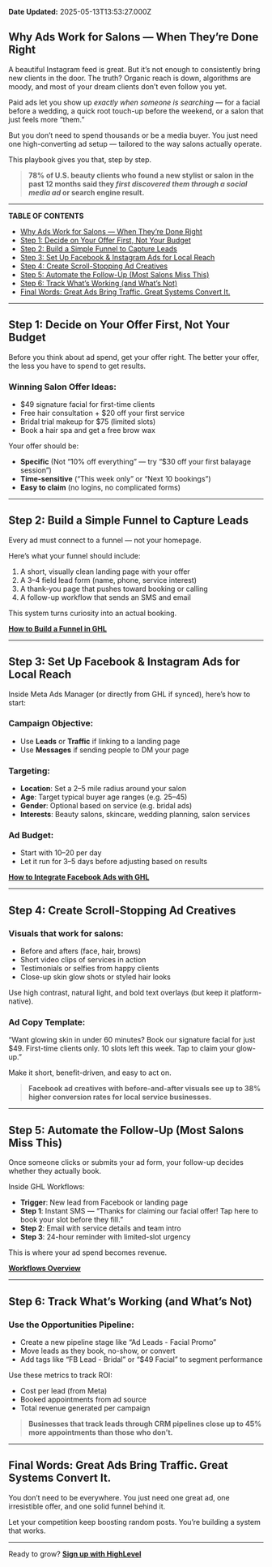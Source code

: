 **Date Updated:** 2025-05-13T13:53:27.000Z

## **Why Ads Work for Salons — When They’re Done Right**

  
A beautiful Instagram feed is great. But it’s not enough to consistently bring new clients in the door. The truth? Organic reach is down, algorithms are moody, and most of your dream clients don’t even follow you yet.

Paid ads let you show up _exactly when someone is searching_ — for a facial before a wedding, a quick root touch-up before the weekend, or a salon that just feels more “them.”

But you don’t need to spend thousands or be a media buyer. You just need one high-converting ad setup — tailored to the way salons actually operate.

This playbook gives you that, step by step.

  
> **78% of U.S. beauty clients who found a new stylist or salon in the past 12 months said they _first discovered them through a social media ad_ or search engine result.**

---

**TABLE OF CONTENTS**

* [Why Ads Work for Salons — When They’re Done Right](#Why-Ads-Work-for-Salons-%E2%80%94-When-They%E2%80%99re-Done-Right)
* [Step 1: Decide on Your Offer First, Not Your Budget](#Step-1%3A-Decide-on-Your-Offer-First,-Not-Your-Budget)
* [Step 2: Build a Simple Funnel to Capture Leads](#Step-2%3A-Build-a-Simple-Funnel-to-Capture-Leads)
* [Step 3: Set Up Facebook & Instagram Ads for Local Reach](#Step-3%3A-Set-Up-Facebook-&-Instagram-Ads-for-Local-Reach)
* [Step 4: Create Scroll-Stopping Ad Creatives](#Step-4%3A-Create-Scroll-Stopping-Ad-Creatives)
* [Step 5: Automate the Follow-Up (Most Salons Miss This)](#Step-5%3A-Automate-the-Follow-Up-%28Most-Salons-Miss-This%29)
* [Step 6: Track What’s Working (and What’s Not)](#Step-6%3A-Track-What%E2%80%99s-Working-%28and-What%E2%80%99s-Not%29)
* [Final Words: Great Ads Bring Traffic. Great Systems Convert It.](#Final-Words%3A-Great-Ads-Bring-Traffic.-Great-Systems-Convert-It.)

---

## **Step 1: Decide on Your Offer First, Not Your Budget**

  
Before you think about ad spend, get your offer right. The better your offer, the less you have to spend to get results.

### Winning Salon Offer Ideas:

* $49 signature facial for first-time clients
* Free hair consultation + $20 off your first service
* Bridal trial makeup for $75 (limited slots)
* Book a hair spa and get a free brow wax

Your offer should be:

* **Specific** (Not “10% off everything” — try “$30 off your first balayage session”)
* **Time-sensitive** (“This week only” or “Next 10 bookings”)
* **Easy to claim** (no logins, no complicated forms)

---

## **Step 2: Build a Simple Funnel to Capture Leads**

  
Every ad must connect to a funnel — not your homepage.

Here’s what your funnel should include:

1. A short, visually clean landing page with your offer
2. A 3–4 field lead form (name, phone, service interest)
3. A thank-you page that pushes toward booking or calling
4. A follow-up workflow that sends an SMS and email

This system turns curiosity into an actual booking.

  
**[How to Build a Funnel in GHL](https://help.gohighlevel.com/support/solutions/articles/155000005057-getting-started-launch-a-funnel)**

---

## **Step 3: Set Up Facebook & Instagram Ads for Local Reach**

  
Inside Meta Ads Manager (or directly from GHL if synced), here’s how to start:

### Campaign Objective:

* Use **Leads** or **Traffic** if linking to a landing page
* Use **Messages** if sending people to DM your page

### Targeting:

* **Location**: Set a 2–5 mile radius around your salon
* **Age**: Target typical buyer age ranges (e.g. 25–45)
* **Gender**: Optional based on service (e.g. bridal ads)
* **Interests**: Beauty salons, skincare, wedding planning, salon services

### Ad Budget:

* Start with $10–$20 per day
* Let it run for 3–5 days before adjusting based on results

**[How to Integrate Facebook Ads with GHL](https://help.gohighlevel.com/support/solutions/articles/155000003044-connect-facebook-with-ad-manager)**

---

## **Step 4: Create Scroll-Stopping Ad Creatives**

### Visuals that work for salons:

* Before and afters (face, hair, brows)
* Short video clips of services in action
* Testimonials or selfies from happy clients
* Close-up skin glow shots or styled hair looks

Use high contrast, natural light, and bold text overlays (but keep it platform-native).

### Ad Copy Template:

“Want glowing skin in under 60 minutes? Book our signature facial for just $49\. First-time clients only. 10 slots left this week. Tap to claim your glow-up.”

Make it short, benefit-driven, and easy to act on.

> **Facebook ad creatives with before-and-after visuals see up to 38% higher conversion rates for local service businesses.**

---

## **Step 5: Automate the Follow-Up (Most Salons Miss This)**

  
Once someone clicks or submits your ad form, your follow-up decides whether they actually book.

Inside GHL Workflows:

* **Trigger**: New lead from Facebook or landing page
* **Step 1**: Instant SMS — “Thanks for claiming our facial offer! Tap here to book your slot before they fill.”
* **Step 2**: Email with service details and team intro
* **Step 3**: 24-hour reminder with limited-slot urgency

This is where your ad spend becomes revenue.

  
**[Workflows Overview](https://help.gohighlevel.com/support/solutions/articles/155000001254-workflow-builder-walkthrough)**

---

## **Step 6: Track What’s Working (and What’s Not)**

### Use the Opportunities Pipeline:

* Create a new pipeline stage like “Ad Leads - Facial Promo”
* Move leads as they book, no-show, or convert
* Add tags like “FB Lead - Bridal” or “$49 Facial” to segment performance

Use these metrics to track ROI:

* Cost per lead (from Meta)
* Booked appointments from ad source
* Total revenue generated per campaign

> **Businesses that track leads through CRM pipelines close up to 45% more appointments than those who don’t.**

---

## **Final Words: Great Ads Bring Traffic. Great Systems Convert It.**

You don’t need to be everywhere. You just need one great ad, one irresistible offer, and one solid funnel behind it.

Let your competition keep boosting random posts. You’re building a system that works.

---

Ready to grow? **[Sign up with HighLevel](https://www.gohighlevel.com/?utm%5Fsource=seo&utm%5Fmedium=organic&utm%5Fcampaign=beautysalon&utm%5Fterm=beautysalon&utm%5Fcontent=playbook)**

  